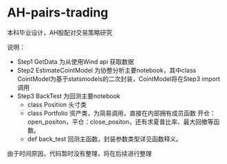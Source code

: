 # AH-pairs-trading
本科毕业设计，AH股配对交易策略研究

说明：

- Step1 GetData 为从使用Wind api 获取数据
- Step2 EstimateCointModel 为协整分析主要notebook，其中class CointModel为基于statsmodels的二次封装，CointModel将在Step3 import 调用
- Step3 BackTest 为回测主要notebook
  - class Position 头寸类
  - class Portfolio 资产类，为简易调用，直接在内部拥有成员函数 开仓：open_positon，平仓：close_positon，还有求夏普比率、最大回撤等函数。
  - def back_test 回测主函数，封装参数类型详见函数释义。

由于时间原因，代码暂时没有整理，将在后续进行整理